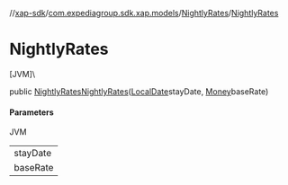 //[xap-sdk](../../../index.md)/[com.expediagroup.sdk.xap.models](../index.md)/[NightlyRates](index.md)/[NightlyRates](-nightly-rates.md)

# NightlyRates

[JVM]\

public [NightlyRates](index.md)[NightlyRates](-nightly-rates.md)([LocalDate](https://docs.oracle.com/javase/8/docs/api/java/time/LocalDate.html)stayDate, [Money](../-money/index.md)baseRate)

#### Parameters

JVM

| |
|---|
| stayDate |
| baseRate |
